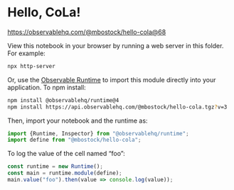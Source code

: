 # Hello, CoLa!

https://observablehq.com/@mbostock/hello-cola@68

View this notebook in your browser by running a web server in this folder. For
example:

~~~sh
npx http-server
~~~

Or, use the [Observable Runtime](https://github.com/observablehq/runtime) to
import this module directly into your application. To npm install:

~~~sh
npm install @observablehq/runtime@4
npm install https://api.observablehq.com/@mbostock/hello-cola.tgz?v=3
~~~

Then, import your notebook and the runtime as:

~~~js
import {Runtime, Inspector} from "@observablehq/runtime";
import define from "@mbostock/hello-cola";
~~~

To log the value of the cell named “foo”:

~~~js
const runtime = new Runtime();
const main = runtime.module(define);
main.value("foo").then(value => console.log(value));
~~~
